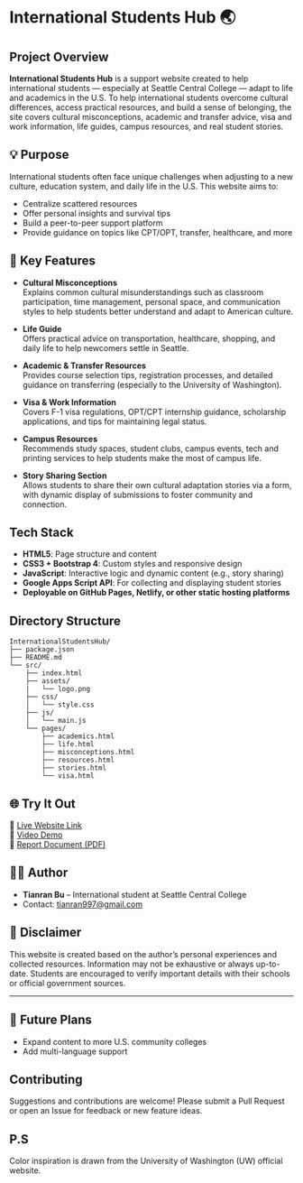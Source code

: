 # International Students Hub 🌏

## Project Overview
**International Students Hub** is a support website created to help international students — especially at Seattle Central College — adapt to life and academics in the U.S. To help international students overcome cultural differences, access practical resources, and build a sense of belonging, the site covers cultural misconceptions, academic and transfer advice, visa and work information, life guides, campus resources, and real student stories.

## 💡 Purpose

International students often face unique challenges when adjusting to a new culture, education system, and daily life in the U.S. This website aims to:

- Centralize scattered resources
- Offer personal insights and survival tips
- Build a peer-to-peer support platform
- Provide guidance on topics like CPT/OPT, transfer, healthcare, and more

## 🧩 Key Features

- **Cultural Misconceptions**  
  Explains common cultural misunderstandings such as classroom participation, time management, personal space, and communication styles to help students better understand and adapt to American culture.

- **Life Guide**  
  Offers practical advice on transportation, healthcare, shopping, and daily life to help newcomers settle in Seattle.

- **Academic & Transfer Resources**  
  Provides course selection tips, registration processes, and detailed guidance on transferring (especially to the University of Washington).

- **Visa & Work Information**  
  Covers F-1 visa regulations, OPT/CPT internship guidance, scholarship applications, and tips for maintaining legal status.

- **Campus Resources**  
  Recommends study spaces, student clubs, campus events, tech and printing services to help students make the most of campus life.

- **Story Sharing Section**  
  Allows students to share their own cultural adaptation stories via a form, with dynamic display of submissions to foster community and connection.

## Tech Stack

- **HTML5**: Page structure and content
- **CSS3 + Bootstrap 4**: Custom styles and responsive design
- **JavaScript**: Interactive logic and dynamic content (e.g., story sharing)
- **Google Apps Script API**: For collecting and displaying student stories
- **Deployable on GitHub Pages, Netlify, or other static hosting platforms**

## Directory Structure

```
InternationalStudentsHub/
├── package.json
├── README.md
└── src/
    ├── index.html
    ├── assets/
    |   └── logo.png
    ├── css/
    │   └── style.css
    ├── js/
    │   └── main.js
    └── pages/
        ├── academics.html
        ├── life.html
        ├── misconceptions.html
        ├── resources.html
        ├── stories.html
        └── visa.html
```

## 🌐 Try It Out

🔗 [Live Website Link](#)  
📸 [Video Demo](#)  
📝 [Report Document (PDF)](#)

## 👩‍💻 Author

- **Tianran Bu** – International student at Seattle Central College  
- Contact: tianran997@gmail.com 

## 📝 Disclaimer

This website is created based on the author’s personal experiences and collected resources. Information may not be exhaustive or always up-to-date. Students are encouraged to verify important details with their schools or official government sources.

---

## 📌 Future Plans

- Expand content to more U.S. community colleges
- Add multi-language support  

## Contributing

Suggestions and contributions are welcome! Please submit a Pull Request or open an Issue for feedback or new feature ideas.

## P.S
Color inspiration is drawn from the University of Washington (UW) official website.
